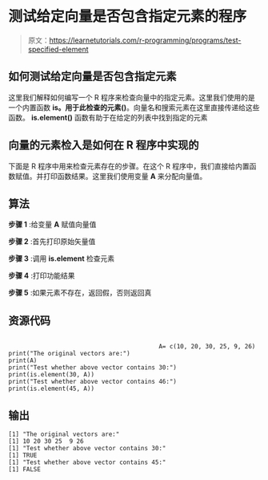 # 测试给定向量是否包含指定元素的程序

> 原文：<https://learnetutorials.com/r-programming/programs/test-specified-element>

## 如何测试给定向量是否包含指定元素

这里我们解释如何编写一个 R 程序来检查向量中的指定元素。这里我们使用的是一个内置函数 **is。用于此检查的元素()**。向量名和搜索元素在这里直接传递给这些函数。 **is.element()** 函数有助于在给定的列表中找到指定的元素

## 向量的元素检入是如何在 R 程序中实现的

下面是 R 程序中用来检查元素存在的步骤。在这个 R 程序中，我们直接给内置函数赋值。并打印函数结果。这里我们使用变量 **A** 来分配向量值。

## 算法

**步骤 1** :给变量 **A** 赋值向量值

**步骤 2** :首先打印原始矢量值

**步骤 3** :调用 **is.element** 检查元素

**步骤 4** :打印功能结果

**步骤 5** :如果元素不存在，返回假，否则返回真

## 资源代码

```

                                          A= c(10, 20, 30, 25, 9, 26)
print("The original vectors are:")
print(A)
print("Test whether above vector contains 30:")
print(is.element(30, A))
print("Test whether above vector contains 46:")
print(is.element(45, A)) 

```

## 输出

```
[1] "The original vectors are:"
[1] 10 20 30 25  9 26
[1] "Test whether above vector contains 30:"
[1] TRUE
[1] "Test whether above vector contains 45:"
[1] FALSE 
```